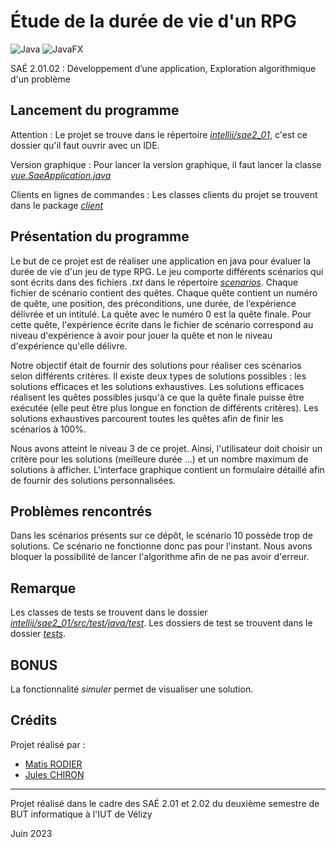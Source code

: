 # Étude de la durée de vie d'un RPG

![Java](https://img.shields.io/badge/java-%23ED8B00.svg?style=for-the-badge&logo=openjdk&logoColor=white)
![JavaFX](https://img.shields.io/badge/JavaFX-1572B6?style=for-the-badge&logo=css3&logoColor=white)

SAÉ 2.01.02 : Développement d’une application, Exploration algorithmique d'un problème

## Lancement du programme

Attention : Le projet se trouve dans le répertoire [_intellij/sae2_01_](intellij/sae2_01), c'est ce dossier qu'il faut ouvrir avec un IDE.

Version graphique :
    Pour lancer la version graphique, il faut lancer la classe [_vue.SaeApplication.java_](intellij/sae2_01/src/main/java/vue/SaeApplication.java)
    
Clients en lignes de commandes :
    Les classes clients du projet se trouvent dans le package [_client_](intellij/sae2_01/src/main/java/client)


## Présentation du programme

Le but de ce projet est de réaliser une application en java pour évaluer la durée de vie d'un jeu de type RPG.
Le jeu comporte différents scénarios qui sont écrits dans des fichiers _.txt_ dans le répertoire [_scenarios_](intellij/sae2_01/scenarios). Chaque fichier de scénario contient des quêtes. Chaque quête contient un numéro de quête, une position, des préconditions, une durée, de l’expérience délivrée et un intitulé. La quête avec le numéro 0 est la quête finale. Pour cette quête, l'expérience écrite dans le fichier de scénario correspond au niveau d'expérience à avoir pour jouer la quête et non le niveau d'expérience qu'elle délivre.

Notre objectif était de fournir des solutions pour réaliser ces scénarios selon différents critères. Il existe deux types de solutions possibles : les solutions efficaces et les solutions exhaustives. Les solutions efficaces réalisent les quêtes possibles jusqu'à ce que la quête finale puisse être exécutée (elle peut être plus longue en fonction de différents critères). Les solutions exhaustives parcourent toutes les quêtes afin de finir les scénarios à 100%.

Nous avons atteint le niveau 3 de ce projet. Ainsi, l'utilisateur doit choisir un critère pour les solutions (meilleure durée ...) et un nombre maximum de solutions à afficher. L'interface graphique contient un formulaire détaillé afin de fournir des solutions personnalisées.

## Problèmes rencontrés

Dans les scénarios présents sur ce dépôt, le scénario 10 possède trop de solutions. Ce scénario ne fonctionne donc pas pour l'instant. Nous avons bloquer la possibilité de lancer l'algorithme afin de ne pas avoir d'erreur.

## Remarque

Les classes de tests se trouvent dans le dossier [_intellij/sae2_01/src/test/java/test_](intellij/sae2_01/src/test/java/test). Les dossiers de test se trouvent dans le dossier [_tests_](tests).

## BONUS

La fonctionnalité _simuler_ permet de visualiser une solution.

## Crédits
Projet réalisé par :
- [Matis RODIER](https://github.com/matisrod)
- [Jules CHIRON](https://github.com/Boucanier)

---

Projet réalisé dans le cadre des SAÉ 2.01 et 2.02 du deuxième semestre de BUT informatique à l'IUT de Vélizy

Juin 2023
